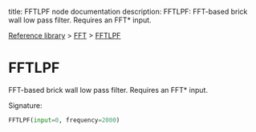title: FFTLPF node documentation
description: FFTLPF: FFT-based brick wall low pass filter. Requires an FFT* input.

[Reference library](../../index.md) > [FFT](../index.md) > [FFTLPF](index.md)

# FFTLPF

FFT-based brick wall low pass filter. Requires an FFT* input.

Signature:
```python
FFTLPF(input=0, frequency=2000)
```
